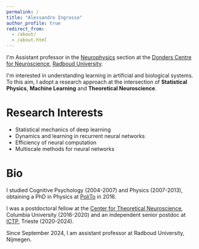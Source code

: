 ```yaml
---
permalink: /
title: "Alessandro Ingrosso"
author_profile: true
redirect_from: 
  - /about/
  - /about.html
---
```


I'm Assistant professor in the [Neurophysics](https://www.ru.nl/en/education/masters/neurophysics) section at the [Donders Centre for Neuroscience](https://www.ru.nl/en/donders-centre-for-neuroscience), [Radboud University](https://www.ru.nl/en).

I'm interested in understanding learning in artificial and biological systems. To this aim, I adopt a research approach at the intersection of **Statistical Physics**, **Machine Learning** and **Theoretical Neuroscience**.

Research Interests
======
* Statistical mechanics of deep learning
* Dynamics and learning in recurrent neural networks
* Efficiency of neural computation
* Multiscale methods for neural networks

Bio
======

I studied Cognitive Psychology (2004-2007) and Physics (2007-2013), obtaining a PhD in Physics at [PoliTo](https://www.polito.it/en) in 2016.

I was a postdoctoral fellow at the [Center for Theoretical Neuroscience](https://ctn.zuckermaninstitute.columbia.edu/), Columbia University (2016-2020) and an independent senior postdoc at [ICTP](https://www.ictp.it/), Trieste (2020-2024).

Since September 2024, I am assistant professor at Radboud University, Nijmegen.
